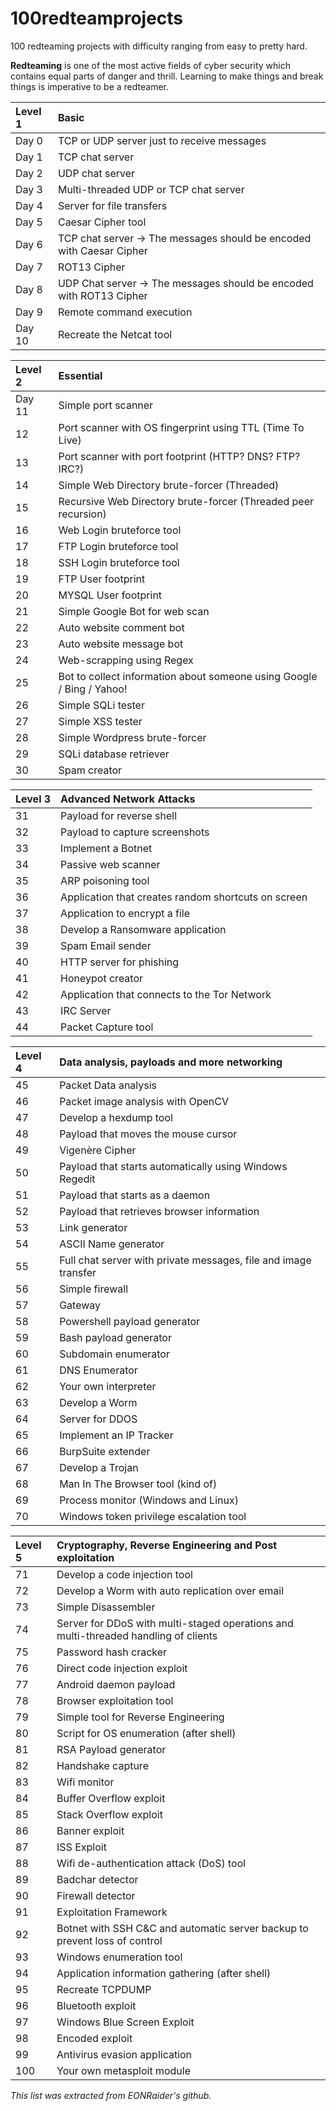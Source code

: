 # 100redteamprojects
100 redteaming projects with difficulty ranging from easy to pretty hard. 

__Redteaming__ is one of the most active fields of cyber security which contains equal parts of danger and thrill. Learning to make things and break things is imperative to be a redteamer. 


|__Level 1__    | __Basic__   |
|:-----         |:------      |
|Day 0          | TCP or UDP server just to receive messages|
|Day 1          | TCP chat server|
|Day 2| 	UDP chat server|
|Day 3| 	Multi-threaded UDP or TCP chat server|
|Day 4| 	Server for file transfers|
|Day 5|	Caesar Cipher tool|
|Day 6| 	TCP chat server -> The messages should be encoded with Caesar Cipher|
|Day 7| 	ROT13 Cipher|
|Day 8| 	UDP Chat server -> The messages should be encoded with ROT13 Cipher|
|Day 9| 	Remote command execution|
|Day 10| 	Recreate the Netcat tool|

|__Level 2__  | __Essential__ |
|:----- |:----  |
|Day 11 |	Simple port scanner|
|12| 	Port scanner with OS fingerprint using TTL (Time To Live)|
|13| 	Port scanner with port footprint (HTTP? DNS? FTP? IRC?)|
|14| 	Simple Web Directory brute-forcer (Threaded)|
|15| 	Recursive Web Directory brute-forcer (Threaded peer recursion)|
|16| 	Web Login bruteforce tool|
|17| 	FTP Login bruteforce tool|
|18| 	SSH Login bruteforce tool|
|19| 	FTP User footprint|
|20| 	MYSQL User footprint|
|21| 	Simple Google Bot for web scan|
|22| 	Auto website comment bot|
|23| 	Auto website message bot|
|24| 	Web-scrapping using Regex|
|25| 	Bot to collect information about someone using Google / Bing / Yahoo!|
|26| 	Simple SQLi tester|
|27| 	Simple XSS tester|
|28| 	Simple Wordpress brute-forcer|
|29| 	SQLi database retriever|
|30| 	Spam creator|

|__Level 3__| __Advanced Network Attacks__|
|:----- |:----  |
|31| 	Payload for reverse shell|
|32| 	Payload to capture screenshots|
|33| 	Implement a Botnet|
|34| 	Passive web scanner|
|35| 	ARP poisoning tool|
|36| 	Application that creates random shortcuts on screen|
|37| 	Application to encrypt a file|
|38| 	Develop a Ransomware application|
|39| 	Spam Email sender|
|40| 	HTTP server for phishing|
|41| 	Honeypot creator|
|42| 	Application that connects to the Tor Network|
|43| 	IRC Server|
|44| 	Packet Capture tool|

|__Level 4__ | __Data analysis, payloads and more networking__|
|:--------  |:---------|
|45| 	Packet Data analysis|
|46| 	Packet image analysis with OpenCV|
|47| 	Develop a hexdump tool|
|48| 	Payload that moves the mouse cursor|
|49| 	Vigenère Cipher|
|50| 	Payload that starts automatically using Windows Regedit|
|51| 	Payload that starts as a daemon|
|52| 	Payload that retrieves browser information|
|53| 	Link generator|
|54| 	ASCII Name generator | just for fun :) ||
|55| 	Full chat server with private messages, file and image transfer|
|56| 	Simple firewall|
|57| 	Gateway|
|58| 	Powershell payload generator|
|59| 	Bash payload generator|
|60| 	Subdomain enumerator|
|61| 	DNS Enumerator|
|62| 	Your own interpreter|
|63| 	Develop a Worm|
|64| 	Server for DDOS|
|65| 	Implement an IP Tracker|
|66| 	BurpSuite extender|
|67| 	Develop a Trojan|
|68| 	Man In The Browser tool (kind of)|
|69| 	Process monitor (Windows and Linux)|
|70| 	Windows token privilege escalation tool|

|__Level 5__ | __Cryptography, Reverse Engineering and Post exploitation__ |
|:--------|:-------|
|71| 	Develop a code injection tool|
|72| 	Develop a Worm with auto replication over email|
|73| 	Simple Disassembler|
|74| 	Server for DDoS with multi-staged operations and multi-threaded handling of clients|
|75| 	Password hash cracker|
|76| 	Direct code injection exploit|
|77| 	Android daemon payload|
|78| 	Browser exploitation tool|
|79| 	Simple tool for Reverse Engineering|
|80| 	Script for OS enumeration (after shell)|
|81| 	RSA Payload generator|
|82| 	Handshake capture|
|83| 	Wifi monitor|
|84| 	Buffer Overflow exploit|
|85| 	Stack Overflow exploit|
|86| 	Banner exploit|
|87| 	ISS Exploit|
|88| 	Wifi de-authentication attack (DoS) tool|
|89| 	Badchar detector|
|90| 	Firewall detector|
|91| 	Exploitation Framework|
|92| 	Botnet with SSH C&C and automatic server backup to prevent loss of control|
|93| 	Windows enumeration tool|
|94| 	Application information gathering (after shell)|
|95| 	Recreate TCPDUMP|
|96| 	Bluetooth exploit|
|97| 	Windows Blue Screen Exploit|
|98| 	Encoded exploit|
|99| 	Antivirus evasion application|
|100| 	Your own metasploit module|


*This list was extracted from EONRaider's github.*

